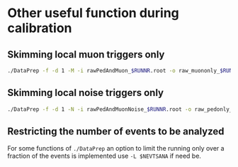 # Other useful function during calibration

## Skimming local muon triggers only

```sh
./DataPrep -f -d 1 -M -i rawPedAndMuon_$RUNNR.root -o raw_muononly_$RUNNR.root 
```

## Skimming local noise triggers only

```sh
./DataPrep -f -d 1 -N -i rawPedAndMuonNoise_$RUNNR.root -o raw_pedonly_$RUNNR.root 
```

## Restricting the number of events to be analyzed

For some functions of `./DataPrep` an option to limit the running only over a fraction of the events is implemented use `-L $NEVTSANA` if need be.

&#x20;
